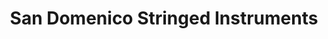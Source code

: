 ---
title: "San Domenico Stringed Instruments"
url: /cardiff/san-domenico-stringed-instruments/
shop: musical instrument
---